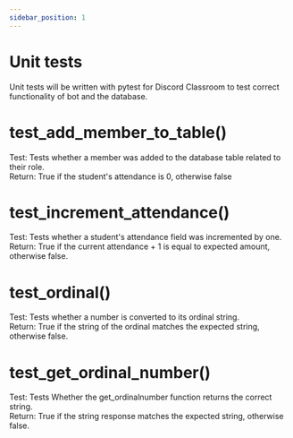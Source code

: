 ```yaml
---
sidebar_position: 1
---
```


# Unit tests

Unit tests will be written with pytest for Discord Classroom to test correct functionality of bot and the database.

# test_add_member_to_table()

Test: Tests whether a member was added to the database table related to their role.<br/>
Return: True if the student's attendance is 0, otherwise false

# test_increment_attendance()

Test: Tests whether a student's attendance field was incremented by one.<br/>
Return: True if the current attendance + 1 is equal to expected amount, otherwise false.

# test_ordinal()

Test: Tests whether a number is converted to its ordinal string.<br/>
Return: True if the string of the ordinal matches the expected string, otherwise false.

# test_get_ordinal_number()

Test: Tests Whether the get_ordinalnumber function returns the correct string.<br/>
Return: True if the string response matches the expected string, otherwise false.

